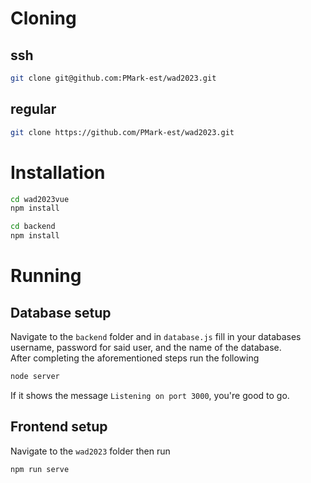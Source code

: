 # Cloning
## ssh
 ```bash
git clone git@github.com:PMark-est/wad2023.git
```
## regular
```bash
git clone https://github.com/PMark-est/wad2023.git
```

# Installation

```bash
cd wad2023vue
npm install
```
```bash
cd backend
npm install
```
# Running

## Database setup

Navigate to the ```backend``` folder and in ```database.js``` fill in your databases username, password for said user, and the name of the database.\
After completing the aforementioned steps run the following
```bash
node server
```
If it shows the message ```Listening on port 3000```, you're good to go.

## Frontend setup

Navigate to the ```wad2023``` folder then run
```bash
npm run serve
```
